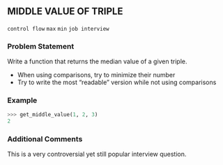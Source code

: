 ## MIDDLE VALUE OF TRIPLE

`control flow` `max` `min` `job interview`

### Problem Statement

Write a function that returns the median value of a given triple.

* When using comparisons, try to minimize their number
* Try to write the most “readable” version while not using comparisons

### Example

```python
>>> get_middle_value(1, 2, 3)
2
```

### Additional Comments

This is a very controversial yet still popular interview question.
